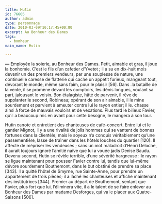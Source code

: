 ```yaml
---
title: Hutin
id: 76605
author: admin
type: personnage
date: 2010-03-09T10:17:45+00:00
excerpt: Au Bonheur des Dames
tags:
  - bonheur
main_name: Hutin

---
```

**—** Employée la soierie, au Bonheur des Dames. Petit, aimable et gras, il joue la bonhomie. C&rsquo;est le fils d&rsquo;un cafetier d&rsquo;Yvetot ; il a su en dix-huit mois devenir un des premiers vendeurs, par une souplesse de nature, une continuelle caresse de flatterie qui cache un appétit furieux, mangeant tout, dévorant le monde, même sans faim, pour le plaisir [56]. Dans .la bataille de la vente, il se promène devant les comptoirs, les dénis longues, voulant sa part, jalousant le voisin. Bon étalagiste, hâté de parvenir, il rêve de supplanter le second, Robineau; opérant de son air aimable, il le mine sourdement et parvient à ameuter contre lui le rayon entier; il le. chasse ainsi à force de mauvais vouloirs et de vexations. Plus tard le bilieux Favier, qu&rsquo;il a beaucoup mis en avant pour cette besogne, le mangera à son tour.

Hutin canote et entretient des chanteuses de café-concert. Entre lui et le gantier Mignot, il y a une rivalité de jolis hommes qui se vantent de bonnes fortunes dans la clientèle; mais le soyeux n&rsquo;a conquis véritablement qu&rsquo;une passementière, lasse de traîner dans les hôtels louches du quartier [120]. Il affecte de mépriser les vendeuses ; sans un mot maladroit d&rsquo;Henri Deloche, il aurait toujours ignoré l&rsquo;amitié naïve que lui a vouée jadis Denise Baudu. Devenu second, Hutin se révèle terrible, d&rsquo;une sévérité hargneuse : le rayon se ligue maintenant pour pousser Favier contre lui, tandis que lui-même dévore sourdement Bouthemont, dans le but obstiné de prendre sa place [343]. Il a quitté l&rsquo;hôtel de Smyrne, rue Sainte-Anne, pour prendre un appartement de trois pièces; il a lâché les chanteuses et affiche maintenant des institutrices [344]. Premier au départ de Bouthemont, sentant que Favier, plus fort que lui, l&rsquo;éliminera vite, il a le talent de se faire enlever au Bonheur des Dames par madame Desforges, qui va le placer aux Quatre-Saisons [500]. 